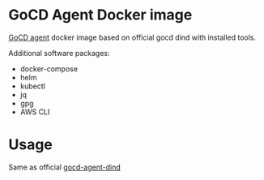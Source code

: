 # GoCD Agent Docker image

[GoCD agent](https://www.gocd.io) docker image based on official gocd dind with installed tools.

Additional software packages:

* docker-compose
* helm
* kubectl
* jq
* gpg
* AWS CLI


# Usage

Same as official [gocd-agent-dind](https://github.com/gocd/docker-gocd-agent-dind)
